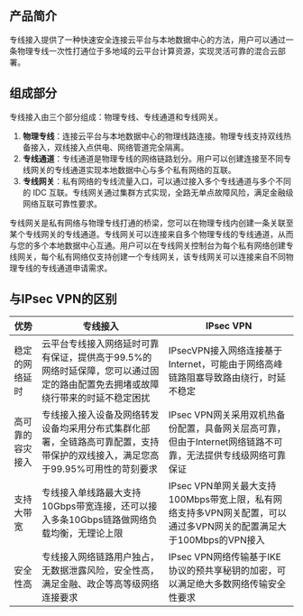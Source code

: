 ## 产品简介
专线接入提供了一种快速安全连接云平台与本地数据中心的方法，用户可以通过一条物理专线一次性打通位于多地域的云平台计算资源，实现灵活可靠的混合云部署。

## 组成部分
专线接入由三个部分组成：物理专线、专线通道和专线网关。<br/>
1) **物理专线**：连接云平台与本地数据中心的物理线路连接。物理专线支持双线热备接入，双线接入点供电、网络管道完全隔离。<br/>
2) **专线通道**：专线通道是物理专线的网络链路划分。用户可以创建连接至不同专线网关的专线通道实现本地数据中心与多个私有网络的互联。<br/>
3) **专线网关**：私有网络的专线流量入口，可以通过接入多个专线通道与多个不同的 IDC 互联。专线网关通过集群方式实现，全路无单点故障风险，满足金融级网络互联可靠性要求。

专线网关是私有网络与物理专线打通的桥梁，您可以在物理专线内创建一条关联至某个专线网关的专线通道。专线网关可以连接来自多个物理专线的专线通道，从而与您的多个本地数据中心互通。用户可以在专线网关控制台为每个私有网络创建专线网关，每个私有网络仅支持创建一个专线网关，该专线网关可以连接来自不同物理专线的专线通道申请需求。

## 与IPsec VPN的区别
| 优势 | 专线接入 | IPsec VPN |
|---------|---------|---------|
| 稳定的网络延时 | 云平台专线接入网络延时可靠有保证，提供高于99.5%的网络时延保障，您可以通过固定的路由配置免去拥堵或故障绕行带来的时延不稳定困扰 | IPsecVPN接入网络连接基于Internet，可能由于网络高峰链路阻塞导致路由绕行，时延不稳定 |
|高可靠的容灾接入|专线接入接入设备及网络转发设备均采用分布式集群化部署，全链路高可靠配置，支持带保护的双线接入，满足您高于99.95%可用性的苛刻要求|IPsec VPN网关采用双机热备份配置，具备网关层高可靠，但由于Internet网络链路不可靠，无法提供专线级网络可靠保证|
|支持大带宽|专线接入单线路最大支持10Gbps带宽连接，还可以接入多条10Gbps链路做网络负载均衡，无理论上限|IPsec VPN单网关最大支持100Mbps带宽上限，私有网络支持多VPN网关配置，可以通过多VPN网关的配置满足大于100Mbps的VPN接入|
|安全性高|专线接入网络链路用户独占，无数据泄露风险，安全性高，满足金融、政企等高等级网络连接要求|IPsec VPN网络传输基于IKE协议的预共享秘钥的加密，可以满足绝大多数网络传输安全性要求|




